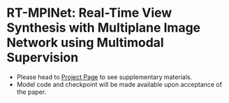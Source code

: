 # RT-MPINet: Real-Time View Synthesis with Multiplane Image Network using Multimodal Supervision


 * Please head to [Project Page](https://realistic3d-miun.github.io/Research/RT_MPINet/index.html) to see supplementary materials.
 * Model code and checkpoint will be made available upon acceptance of the paper.
